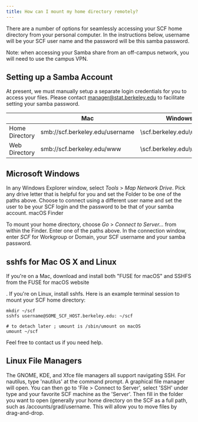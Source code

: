 ```yaml
---
title: How can I mount my home directory remotely?
---
```


There are a number of options for seamlessly accessing your SCF home directory from your personal computer. In the instructions below, username will be your SCF user name and the password will be this samba password.

Note: when accessing your Samba share from an off-campus network, you will need to use the campus VPN.

## Setting up a Samba Account

At present, we must manually setup a separate login credentials for you to
access your files. Please contact manager@stat.berkeley.edu to facilitate
setting your samba password.

|                | Mac                             | Windows |
|----------------|---------------------------------|---------|
| Home Directory | smb://scf.berkeley.edu/username | \\scf.berkeley.edu\username |
| Web Directory  | smb://scf.berkeley.edu/www      |\\scf.berkeley.edu\www |


## Microsoft Windows

In any Windows Explorer window, select *Tools* \> *Map Network Drive*. Pick any drive letter that is helpful for you and set the Folder to be one of the paths above. Choose to connect using a different user name and set the user to be your SCF login and the password to be that of your samba account.
macOS Finder

To mount your home directory, choose *Go* \> *Connect to Server...* from within the Finder. Enter one of the paths above. In the connection window, enter *SCF* for Workgroup or Domain, your SCF username and your samba password.

## sshfs for Mac OS X and Linux

If you're on a Mac, download and install both "FUSE for macOS" and SSHFS from the FUSE for macOS website

. If you're on Linux, install sshfs. Here is an example terminal session to mount your SCF home directory:

```{code} shell-session
mkdir ~/scf
sshfs username@SOME_SCF_HOST.berkeley.edu: ~/scf

# to detach later ; umount is /sbin/umount on macOS
umount ~/scf
```

Feel free to contact us if you need help.

## Linux File Managers

The GNOME, KDE, and Xfce file managers all support navigating SSH. For nautilus, type 'nautilus' at the command prompt. A graphical file manager will open. You can then go to 'File > Connect to Server', select 'SSH' under type and your favorite SCF machine as the 'Server'. Then fill in the folder you want to open (generally your home directory on the SCF as a full path, such as /accounts/grad/username. This will allow you to move files by drag-and-drop.
